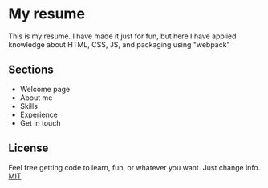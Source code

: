 # My resume

This is my resume. I have made it just for fun, but here I have applied knowledge about HTML, CSS, JS, and packaging using "webpack"

## Sections

* Welcome page
* About me
* Skills
* Experience
* Get in touch

## License
Feel free getting code to learn, fun, or whatever you want. Just change info.
[MIT](https://choosealicense.com/licenses/mit/)